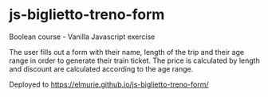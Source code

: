 # js-biglietto-treno-form

Boolean course - Vanilla Javascript exercise

The user fills out a form with their name, length of the trip and their age range in order to generate their train ticket.
The price is calculated by length and discount are calculated according to the age range.

Deployed to https://elmurie.github.io/js-biglietto-treno-form/
